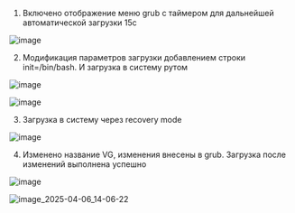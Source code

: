 1. Включено отображение меню grub с таймером для дальнейшей автоматической загрузки 15с

![image](https://github.com/user-attachments/assets/b7b8a88f-8701-4b8c-8b21-c3953e834d8f)

2. Модификация параметров загрузки добавлением строки init=/bin/bash. И загрузка в систему рутом

![image](https://github.com/user-attachments/assets/cf70ee09-1178-4c04-b028-6df69a983ca4)

![image](https://github.com/user-attachments/assets/7ea192a7-8be0-4ae1-bf4e-edffd0625403)

3. Загрузка в систему через recovery mode

![image](https://github.com/user-attachments/assets/b29447d1-7bae-4aea-a339-39124b67611c)

4. Изменено название VG, изменения внесены в grub. Загрузка после изменений выполнена успешно

![image](https://github.com/user-attachments/assets/97cd732a-1393-43c6-843d-ac84790380d2)


![image_2025-04-06_14-06-22](https://github.com/user-attachments/assets/a69df88b-322c-4014-aa1f-3b4975b07fbe)
